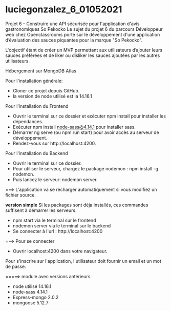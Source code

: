 # luciegonzalez_6_01052021
 
 Projet 6 - Construire une API sécurisée pour l'application d'avis gastronomiques So Pekocko
Le sujet du projet 6 du parcours Développeur web chez Openclassrooms porte sur le développement d'une application d’évaluation des sauces piquantes pour la marque "So Pekocko".

L'objectif étant de créer un MVP permettant aux utilisateurs d’ajouter leurs sauces préférées et de liker ou disliker les sauces ajoutées par les autres utilisateurs.

Hébergement sur MongoDB Atlas

Pour l'installation générale:
 * Cloner ce projet depuis GitHub.
 * la version de node utilisé est la 14.16.1

Pour l'installation du Frontend
 * Ouvrir le terminal sur ce dossier et exécuter npm install pour installer les dépendances.
 * Exécuter npm install node-sass@4.14.1 pour installer sass.
 * Démarrer ng serve (ou npm run start) pour avoir accès au serveur de développement.
 * Rendez-vous sur http://localhost:4200.

Pour l'installation du Backend
 * Ouvrir le terminal sur ce dossier.
 * Pour utiliser le serveur, chargez le package nodemon : npm install -g nodemon.
 * Puis lancez le serveur: nodemon server.

 ===> L'application va se recharger automatiquement si vous modifiez un fichier source.

****version simple****
Si les packages sont déja installés, ces commandes suffisent à démarrer les serveurs.
 * npm start via le terminal sur le frontend
 * nodemon server via le terminal sur le backend
 * Se connecter à l'url : http://localhost:4200

===> Pour se connecter
 * Ouvrir localhost:4200 dans votre navigateur.


Pour s'inscrire sur l'application, l'utilisateur doit fournir un email et un mot de passe.

=====> module avec versions antérieurs  

 * node utilisé     14.16.1
 * node-sass        4.14.1
 * Express-mongo    2.0.2
 * mongoose         5.12.7
 
